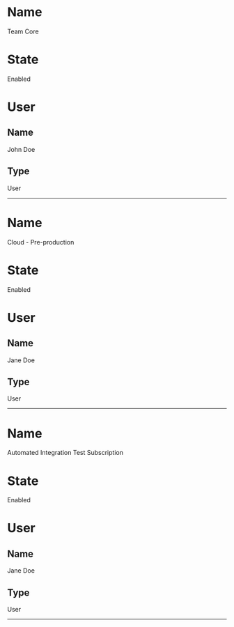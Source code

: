 # Name
Team Core

# State
Enabled

# User

## Name
John Doe

## Type
User

***

# Name
Cloud - Pre-production

# State
Enabled

# User

## Name
Jane Doe

## Type
User

***

# Name
Automated Integration Test Subscription

# State
Enabled

# User

## Name
Jane Doe

## Type
User

***

